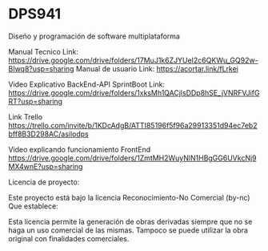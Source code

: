 # DPS941
Diseño y programación de software multiplataforma

Manual Tecnico 
Link: https://drive.google.com/drive/folders/17MuJ1k6ZJYUeI2c6QKWu_GQ92w-BIwq8?usp=sharing
Manual de usuario
Link: https://acortar.link/fLrkei

Video Explicativo BackEnd-API SprintBoot
Link: https://drive.google.com/drive/folders/1xksMh1QACjlsDDp8hSE_jVNRFVJifGRT?usp=sharing

Link Trello
https://trello.com/invite/b/1KDcAdgB/ATTI85196f5f96a29913351d94ec7eb2bff8B3D298AC/asilodps

Video explicando funcionamiento FrontEnd
https://drive.google.com/drive/folders/1ZmtMH2WuyNlN1HBgGG6UVkcNj9MX4wnE?usp=sharing

Licencia de proyecto:

Este proyecto está bajo la licencia Reconocimiento-No Comercial (by-nc) Que establece:

Esta licencia permite la generación de obras derivadas siempre que no se haga un uso comercial de las mismas. Tampoco se puede utilizar la obra original con finalidades comerciales.
